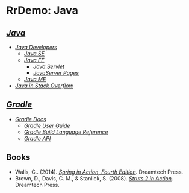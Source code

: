 # RrDemo: Java

## [*Java*](http://java.com/)
- [*Java Developers*](http://oracle.com/technetwork/java)
    - [*Java SE*](http://oracle.com/technetwork/java/javase)
    - [*Java EE*](http://oracle.com/technetwork/java/javaee)
        - [*Java Servlet*](http://oracle.com/technetwork/java/javaee/servlet)
        - [*JavaServer Pages*](http://oracle.com/technetwork/java/javaee/jsp)
    - [*Java ME*](http://oracle.com/technetwork/java/javame)
- [*Java in Stack Overflow*](http://stackoverflow.com/tags/java)

## [*Gradle*](http://gradle.org/)
- [*Gradle Docs*](http://docs.gradle.org/)
    - [*Gradle User Guide*](http://docs.gradle.org/current/userguide)
    - [*Gradle Build Language Reference*](http://docs.gradle.org/current/dsl)
    - [*Gradle API*](http://docs.gradle.org/current/javadoc)

## Books
- Walls, C.. (2014). [*Spring in Action, Fourth Edition*](http://manning.com/books/spring-in-action-fourth-edition). Dreamtech Press.
- Brown, D., Davis, C. M., & Stanlick, S. (2008). [*Struts 2 in Action*](http://manning.com/books/struts-2-in-action). Dreamtech Press.

